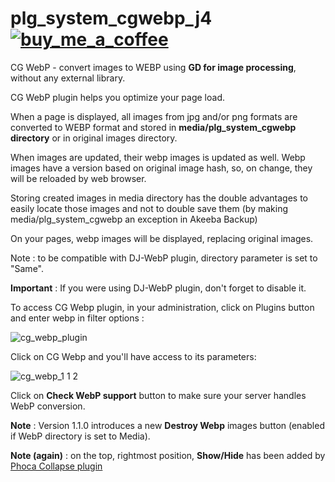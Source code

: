 # plg_system_cgwebp_j4 <span style="right:0"><a href="https://buymeacoffee.com/conseilgouz">![buy_me_a_coffee](https://github.com/conseilgouz/plg_system_cgwebp_j4/assets/19435246/4fda4cb5-64f1-4717-81ae-c71a0fc26c2d)</a></span>
CG WebP - convert images to WEBP using <b>GD for image processing</b>, without any external library.

CG WebP plugin helps you optimize your page load.

When a page is displayed, all images from jpg and/or png formats are converted to WEBP format and stored in <b>media/plg_system_cgwebp directory</b> or in original images directory.

When images are updated, their webp images is updated as well. Webp images have a version based on original image hash, so, on change, they will be reloaded by web browser.

Storing created images in media directory has the double advantages to easily locate those images and not to double save them (by making media/plg_system_cgwebp an exception in Akeeba Backup)

On your pages, webp images will be displayed, replacing original images.

Note : to be compatible with DJ-WebP plugin, directory parameter is set to "Same".

<b>Important</b> : If you were using DJ-WebP plugin, don't forget to disable it.

To access CG Webp plugin, in your administration, click on Plugins button and enter webp in filter options : 

![cg_webp_plugin](https://github.com/conseilgouz/plg_system_cgwebp_j4/assets/19435246/d9e7a39a-b94d-4fad-a1b1-e677f559de80)

Click on CG Webp and you'll have access to its parameters:

![cg_webp_1 1 2](https://github.com/conseilgouz/plg_system_cgwebp_j4/assets/19435246/cd2a6ee4-acb8-4d39-a6f8-bccfd8b139bc)

Click on <b>Check WebP support</b> button to make sure your server handles WebP conversion.

<b>Note</b> : Version 1.1.0 introduces a new <b>Destroy Webp</b> images button (enabled if WebP directory is set to Media).

<b>Note (again)</b> : on the top, rightmost position, <b>Show/Hide</b> has been added by <a href="https://www.phoca.cz/phoca-collapse-system-plugin" target="_blank">Phoca Collapse plugin</a>
